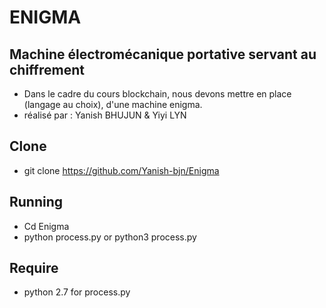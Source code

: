 # ENIGMA
## Machine électromécanique portative servant au chiffrement 

- Dans le cadre du cours blockchain, nous devons mettre en place (langage au choix), d'une machine enigma.
- réalisé par : Yanish BHUJUN & Yiyi LYN

## Clone

- git clone https://github.com/Yanish-bjn/Enigma

## Running

- Cd Enigma
- python process.py or python3 process.py

## Require
- python 2.7 for process.py
